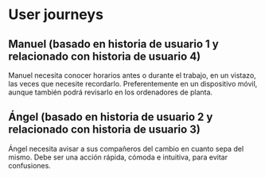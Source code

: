 # User journeys

## Manuel (basado en historia de usuario 1 y relacionado con historia de usuario 4)

Manuel necesita conocer horarios antes o durante el trabajo, en un vistazo, las veces que necesite recordarlo. Preferentemente en un dispositivo móvil, aunque también podrá revisarlo en los ordenadores de planta.

## Ángel (basado en historia de usuario 2 y relacionado con historia de usuario 3)

Ángel necesita avisar a sus compañeros del cambio en cuanto sepa del mismo. Debe ser una acción rápida, cómoda e intuitiva, para evitar confusiones.
